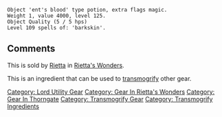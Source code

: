`Object 'ent's blood' type potion, extra flags magic.`  
`Weight 1, value 4000, level 125.`  
`Object Quality (5 / 5 hps)`  
`Level 109 spells of: 'barkskin'.`

## Comments

This is sold by [Rietta](Rietta "wikilink") in [Rietta's
Wonders](Rietta's_Wonders "wikilink").

This is an ingredient that can be used to
[transmogrify](transmogrify "wikilink") other gear.

[Category: Lord Utility Gear](Category:_Lord_Utility_Gear "wikilink")
[Category: Gear In Rietta's
Wonders](Category:_Gear_In_Rietta's_Wonders "wikilink") [Category: Gear
In Thorngate](Category:_Gear_In_Thorngate "wikilink") [Category:
Transmogrify Gear](Category:_Transmogrify_Gear "wikilink") [Category:
Transmogrify Ingredients](Category:_Transmogrify_Ingredients "wikilink")
